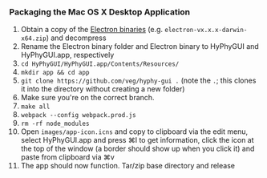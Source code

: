 ### Packaging the Mac OS X Desktop Application

1.  Obtain a copy of the [Electron binaries](https://github.com/electron/electron/releases) (e.g. `electron-vx.x.x-darwin-x64.zip`) and decompress
2.  Rename the Electron binary folder and Electron binary to HyPhyGUI and HyPhyGUI.app, respectively
3.  `cd HyPhyGUI/HyPhyGUI.app/Contents/Resources/`
4.  `mkdir app && cd app`
5.  `git clone https://github.com/veg/hyphy-gui .` (note the `.`; this clones it into the directory without creating a new folder)
6.  Make sure you're on the correct branch.
7.  `make all`
8.  `webpack --config webpack.prod.js`
9.  `rm -rf node_modules`
10. Open `images/app-icon.icns` and copy to clipboard via the edit menu, select HyPhyGUI.app and press &#8984;I to get information, click the icon at the top of the window (a border should show up when you click it) and paste from clipboard via &#8984;v
11. The app should now function. Tar/zip base directory and release
